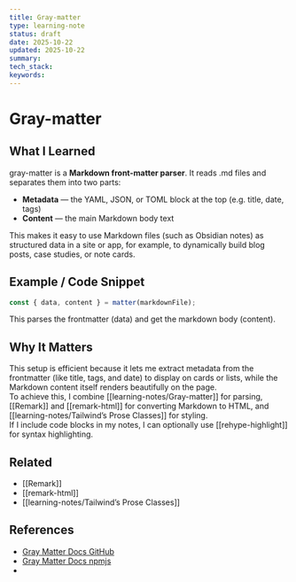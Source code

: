 ```yaml
---
title: Gray-matter
type: learning-note
status: draft
date: 2025-10-22
updated: 2025-10-22
summary:
tech_stack:
keywords:
---
```

# Gray-matter

## What I Learned
gray-matter is a **Markdown front-matter parser**.
It reads .md files and separates them into two parts:
- **Metadata** — the YAML, JSON, or TOML block at the top (e.g. title, date, tags)
- **Content** — the main Markdown body text
    
This makes it easy to use Markdown files (such as Obsidian notes) as structured data in a site or app, for example, to dynamically build blog posts, case studies, or note cards.

## Example / Code Snippet
```js
const { data, content } = matter(markdownFile);
```

This parses the frontmatter (data) and get the markdown body (content).
## Why It Matters
This setup is efficient because it lets me extract metadata from the frontmatter (like title, tags, and date) to display on cards or lists, while the Markdown content itself renders beautifully on the page.  
To achieve this, I combine [[learning-notes/Gray-matter]] for parsing, [[Remark]] and [[remark-html]] for converting Markdown to HTML, and [[learning-notes/Tailwind’s Prose Classes]] for styling.  
If I include code blocks in my notes, I can optionally use [[rehype-highlight]] for syntax highlighting.

## Related 
- [[Remark]]
- [[remark-html]]
- [[learning-notes/Tailwind’s Prose Classes]]

## References
- [Gray Matter Docs GitHub](https://github.com/jonschlinkert/gray-matter)
- [Gray Matter Docs npmjs](https://www.npmjs.com/package/gray-matter)
- 